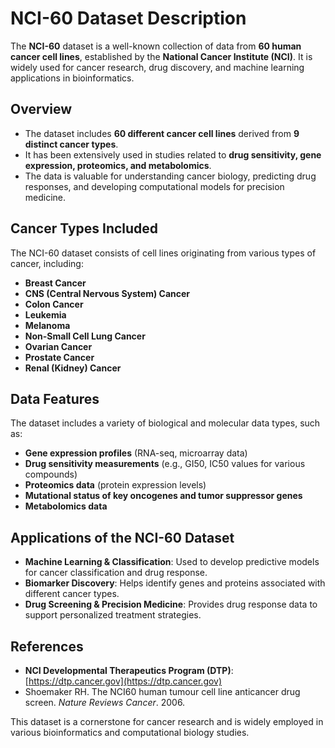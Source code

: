 # NCI-60 Dataset Description

The **NCI-60** dataset is a well-known collection of data from **60 human cancer cell lines**, established by the **National Cancer Institute (NCI)**. It is widely used for cancer research, drug discovery, and machine learning applications in bioinformatics.

## Overview
- The dataset includes **60 different cancer cell lines** derived from **9 distinct cancer types**.
- It has been extensively used in studies related to **drug sensitivity, gene expression, proteomics, and metabolomics**.
- The data is valuable for understanding cancer biology, predicting drug responses, and developing computational models for precision medicine.

## Cancer Types Included
The NCI-60 dataset consists of cell lines originating from various types of cancer, including:

- **Breast Cancer**
- **CNS (Central Nervous System) Cancer**
- **Colon Cancer**
- **Leukemia**
- **Melanoma**
- **Non-Small Cell Lung Cancer**
- **Ovarian Cancer**
- **Prostate Cancer**
- **Renal (Kidney) Cancer**

## Data Features
The dataset includes a variety of biological and molecular data types, such as:

- **Gene expression profiles** (RNA-seq, microarray data)
- **Drug sensitivity measurements** (e.g., GI50, IC50 values for various compounds)
- **Proteomics data** (protein expression levels)
- **Mutational status of key oncogenes and tumor suppressor genes**
- **Metabolomics data**

## Applications of the NCI-60 Dataset
- **Machine Learning & Classification**: Used to develop predictive models for cancer classification and drug response.
- **Biomarker Discovery**: Helps identify genes and proteins associated with different cancer types.
- **Drug Screening & Precision Medicine**: Provides drug response data to support personalized treatment strategies.

## References
- **NCI Developmental Therapeutics Program (DTP)**: [https://dtp.cancer.gov](https://dtp.cancer.gov)
- Shoemaker RH. The NCI60 human tumour cell line anticancer drug screen. *Nature Reviews Cancer*. 2006.

This dataset is a cornerstone for cancer research and is widely employed in various bioinformatics and computational biology studies.

